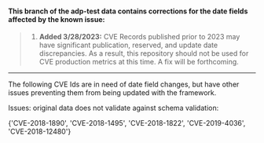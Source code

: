 #### This branch of the adp-test data contains corrections for the date fields affected by the known issue:
> 1. **Added 3/28/2023:** CVE Records published prior to 2023 may have significant publication, reserved, and update date discrepancies. As a result, this repository should not be used for CVE production metrics at this time. A fix will be forthcoming.

---------

The following CVE Ids are in need of date field changes, but have other issues preventing them from being updated with the framework.

Issues: original data does not validate against schema validation:

{'CVE-2018-1890', 'CVE-2018-1495', 'CVE-2018-1822', 'CVE-2019-4036', 'CVE-2018-12480'}
